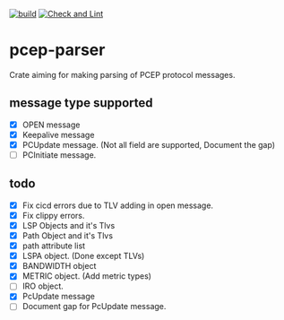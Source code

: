[![build](https://github.com/saurabh10041998/pcep-parser/actions/workflows/rust.yml/badge.svg)](https://github.com/saurabh10041998/pcep-parser/actions/workflows/rust.yml) [![Check and Lint](https://github.com/saurabh10041998/pcep-parser/actions/workflows/check-and-lint.yml/badge.svg)](https://github.com/saurabh10041998/pcep-parser/actions/workflows/check-and-lint.yml)  
# pcep-parser
Crate aiming for making parsing of PCEP protocol messages.

## message type supported
- [x] OPEN message
- [x] Keepalive message
- [x] PCUpdate message. (Not all field are supported, Document the gap)
- [ ] PCInitiate message. 

## todo
- [x] Fix cicd errors due to TLV adding in open message.
- [x] Fix clippy errors.
- [x] LSP Objects and it's Tlvs
- [x] Path Object and it's Tlvs
- [x] path attribute list
- [x] LSPA object. (Done except TLVs)
- [x] BANDWIDTH object
- [x] METRIC object. (Add metric types)
- [ ] IRO object. 
- [x] PcUpdate message
- [ ] Document gap for PcUpdate message.
